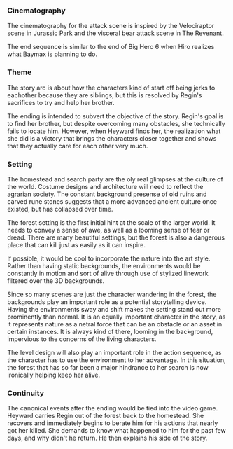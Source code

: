 ### Cinematography

The cinematography for the attack scene is inspired by the Velociraptor scene in Jurassic Park and the visceral bear attack scene in The Revenant.

The end sequence is similar to the end of Big Hero 6 when Hiro realizes what Baymax is planning to do.

### Theme

The story arc is about how the characters kind of start off being jerks to eachother because they are siblings, but this is resolved by Regin's sacrifices to try and help her brother.

The ending is intended to subvert the objective of the story.  Regin's goal is to find her brother, but despite overcoming many obstacles, she technically fails to locate him.  However, when Heyward finds her, the realization what she did is a victory that brings the characters closer together and shows that they actually care for each other very much.

### Setting
The homestead and search party are the oly real glimpses at the culture of the world.  Costume designs and architecture will need to reflect the agrarian society.  The constant background presense of old ruins and carved rune stones suggests that a more advanced ancient culture once existed, but has collapsed over time.

The forest setting is the first initial hint at the scale of the larger world.  It needs to convey a sense of awe, as well as a looming sense of fear or dread.  There are many beautiful settings, but the forest is also a dangerous place that can kill just as easily as it can inspire.  

If possible, it would be cool to incorporate the nature into the art style.  Rather than having static backgrounds, the environments would be constantly in motion and sort of alive through use of stylized linework filtered over the 3D backgrounds. 

Since so many scenes are just the character wandering in the forest, the backgrounds play an important role as a potential storytelling device.  Having the environments sway and shift makes the setting stand out more prominently than normal.  It is an equally important character in the story, as it represents nature as a netral force that can be an obstacle or an asset in certain instances.  It is always kind of there, looming in the background, impervious to the concerns of the living characters.

The level design will also play an important role in the action sequence, as the character has to use the environment to her advantage.  In this situation, the forest that has so far been a major hindrance to her search is now ironically helping keep her alive.

### Continuity

The canonical events after the ending would be tied into the video game.  Heyward carries Regin out of the forest back to the homestead.  She recovers and immediately begins to berate him for his actions that nearly got her killed.  She demands to know what happened to him for the past few days, and why didn't he return.  He then explains his side of the story.



